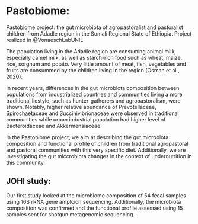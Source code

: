 # Pastobiome: 
Pastobiome project: the gut microbiota of agropastoralist and pastoralist children from Adadle region in the Somali Regional State of Ethiopia.
Project realized in @VonaeschLabUNIL

The population living in the Adadle region are consuming animal milk, especially camel milk, as well as starch-rich food such as wheat, maize, rice, sorghum and potato. Very little amount of meat, fish, vegetables and fruits are consummed by the children living in the region (Osman et al., 2020).

In recent years, differences in the gut microbiota composition between populations from industrialized countries and communities living a more traditional liestyle, such as hunter-gatherers and agropastoralism, were shown. Notably, higher relative abundance of Prevotellaceae, Spirochaetaceae and Succinivibrionaceae were observed in traditional communities while urban industrial population had higher level of Bacteroidaceae and Akkermensiaceae.

In the Pastobiome project, we aim at describing the gut microbiota composition and functional profile of children from traditional agropastoral and pastoral communities with this very specific diet. 
Additionally, we are investigating the gut miccrobiota changes in the context of undernutrition in this community.

## JOHI study:
Our first study looked at the microbiome composition of 54 fecal samples using 16S rRNA gene amplcion sequencing. Additionally, the microbiota composition was confirmed and the functional profile assessed using 15 samples sent for shotgun metagenomic sequencing.


